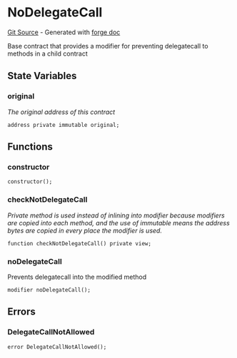 # NoDelegateCall
[Git Source](https://github.com/uniswap/v4-core/blob/d4185626c68e29de37023e453623d44cb9c12b51/src/NoDelegateCall.sol) - Generated with [forge doc](https://book.getfoundry.sh/reference/forge/forge-doc)

Base contract that provides a modifier for preventing delegatecall to methods in a child contract


## State Variables
### original
*The original address of this contract*


```solidity
address private immutable original;
```


## Functions
### constructor


```solidity
constructor();
```

### checkNotDelegateCall

*Private method is used instead of inlining into modifier because modifiers are copied into each method,
and the use of immutable means the address bytes are copied in every place the modifier is used.*


```solidity
function checkNotDelegateCall() private view;
```

### noDelegateCall

Prevents delegatecall into the modified method


```solidity
modifier noDelegateCall();
```

## Errors
### DelegateCallNotAllowed

```solidity
error DelegateCallNotAllowed();
```

